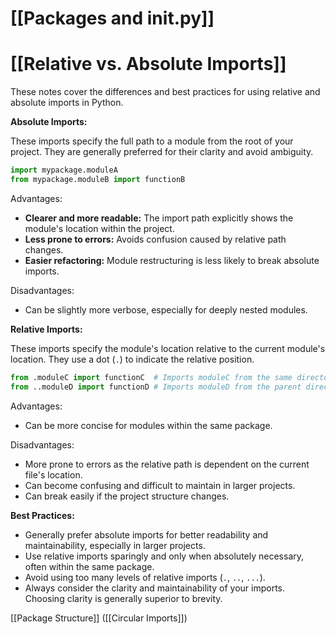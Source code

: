 # [[Packages and __init__.py]]
# [[Relative vs. Absolute Imports]] 
These notes cover the differences and best practices for using relative and absolute imports in Python.

**Absolute Imports:**

These imports specify the full path to a module from the root of your project.  They are generally preferred for their clarity and avoid ambiguity.

```python
import mypackage.moduleA
from mypackage.moduleB import functionB
```

Advantages:

*   **Clearer and more readable:**  The import path explicitly shows the module's location within the project.
*   **Less prone to errors:**  Avoids confusion caused by relative path changes.
*   **Easier refactoring:**  Module restructuring is less likely to break absolute imports.

Disadvantages:

*   Can be slightly more verbose, especially for deeply nested modules.


**Relative Imports:**

These imports specify the module's location relative to the current module's location.  They use a dot (`.`) to indicate the relative position.

```python
from .moduleC import functionC  # Imports moduleC from the same directory
from ..moduleD import functionD # Imports moduleD from the parent directory
```

Advantages:

*   Can be more concise for modules within the same package.

Disadvantages:

*   More prone to errors as the relative path is dependent on the current file's location.
*   Can become confusing and difficult to maintain in larger projects.  
*   Can break easily if the project structure changes.


**Best Practices:**

*   Generally prefer absolute imports for better readability and maintainability, especially in larger projects.
*   Use relative imports sparingly and only when absolutely necessary, often within the same package.
*   Avoid using too many levels of relative imports (`.`, `..`, `...`).
*   Always consider the clarity and maintainability of your imports.  Choosing clarity is generally superior to brevity.


[[Package Structure]]  ([[Circular Imports]])
